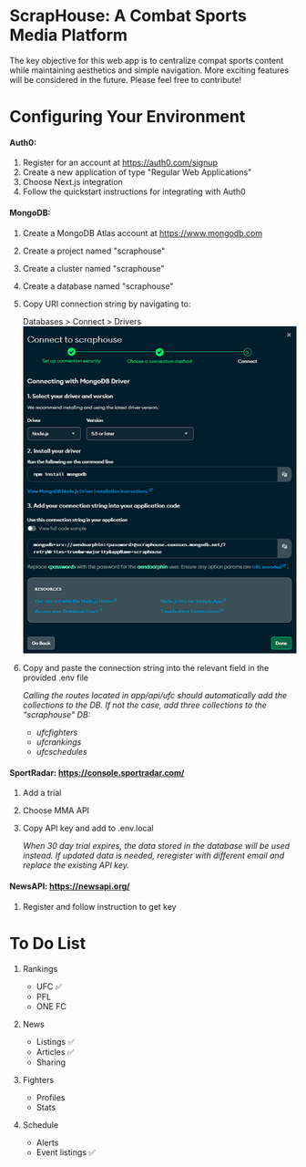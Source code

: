 # ScrapHouse: A Combat Sports Media Platform
The key objective for this web app is to centralize compat sports content while maintaining aesthetics and simple navigation.
More exciting features will be considered in the future. Please feel free to contribute!

# Configuring Your Environment
#### Auth0:
1. Register for an account at https://auth0.com/signup
2. Create a new application of type "Regular Web Applications"
3. Choose Next.js integration
4. Follow the quickstart instructions for integrating with Auth0

#### MongoDB:
1. Create a MongoDB Atlas account at https://www.mongodb.com
2. Create a project named "scraphouse"
3. Create a cluster named "scraphouse"
4. Create a database named "scraphouse"
5. Copy URI connection string by navigating to:

   Databases > Connect > Drivers
   ![alt text](image-1.png)

6. Copy and paste the connection string into the relevant field in the provided .env file

    *Calling the routes located in app/api/ufc should automatically add the collections to the DB. If not the case, add three collections to the "scraphouse" DB:*

    - *ufcfighters*
    - *ufcrankings*
    - *ufcschedules*

#### SportRadar: https://console.sportradar.com/
1. Add a trial
2. Choose MMA API
3. Copy API key and add to .env.local

    *When 30 day trial expires, the data stored in the database will be used instead. If updated data is needed, reregister with different email and replace the existing API key.*

#### NewsAPI: https://newsapi.org/
1. Register and follow instruction to get key

# To Do List
1. Rankings
   - UFC ✅
   - PFL
   - ONE FC

2. News
    - Listings ✅
    - Articles ✅
    - Sharing

3. Fighters
    - Profiles
    - Stats

4. Schedule
    - Alerts
    - Event listings ✅